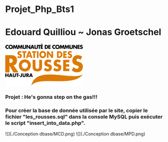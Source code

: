 # Projet_Php_Bts1
# Edouard Quilliou ~ Jonas Groetschel

![](./Images/Logo-les-rousses.png)


### Projet : He's gonna step on the gas!!!


### Pour créer la base de donnée utilisée par le site, copier le fichier "les_rousses.sql" dans la console MySQL puis exécuter le script "insert_into_data.php".


![](./Conception dbase/MCD.png)
![](./Conception dbase/MPD.png)

